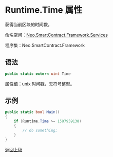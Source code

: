 # Runtime.Time 属性

获得当前区块的时间戳。

命名空间：[Neo.SmartContract.Framework.Services](../index.md)

程序集：Neo.SmartContract.Framework

## 语法

```cs
public static extern uint Time
```

属性值：unix 时间戳，无符号整型。

## 示例

```cs
public static bool Main()
{
    if (Runtime.Time >= 1587959138)
    {
        // do something;
    }
}
```



[返回上级](index.md)